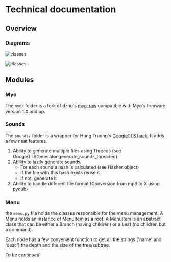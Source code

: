 # Technical documentation

## Overview
### Diagrams
![classes](https://github.com/monsieurh/myo-menu/tree/documentation/doc/packages_myo_menu.png "Packages")

![classes](https://github.com/monsieurh/myo-menu/tree/documentation/doc/classes_myo_menu.png "Classes")

## Modules
### Myo
The ```myo/``` folder is a fork of dzhu's [myo-raw](https://github.com/dzhu/myo-raw) compatible with Myo's firmware version 1.X and up.

### Sounds
The ```sounds/``` folder is a wrapper for Hung Truong's [GoogleTTS hack](https://github.com/hungtruong/Google-Translate-TTS). It adds a few neat features.
1. Ability to generate multiple files using Threads (see GoogleTTSGenerator.generate_sounds_threaded)
2. Ability to lazily generate sounds:
    - For each sound a hash is calculated (see Hasher object)
    - If the file with this hash exists reuse it
    - If not, generate it
3. Ability to handle different file format (Conversion from mp3 to X using pydub)

### Menu
the ```menu.py``` file holds the classes responsible for the menu management. A Menu holds an instance of MenuItem as a root.
A MenuItem is an abstract class that can be either a Branch (having children) or a Leaf (no children but a command).

Each node has a few convenient function to get all the strings ('name' and 'desc') the depth and the size of the tree/subtree.

*To be continued*